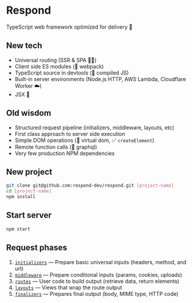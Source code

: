 # Respond

TypeScript web framework optimized for delivery 🚚

## New tech

- Universal routing (SSR & SPA 🧖‍♀️)
- Client side ES modules (🚫 webpack)
- TypeScript source in devtools (🚫 compiled JS)
- Built-in server environments (Node.js HTTP, AWS Lambda, Cloudflare Worker ☁️)
- JSX 🧱

## Old wisdom

- Structured request pipeline (initializers, middleware, layouts, etc)
- First class approach to server side execution
- Simple DOM operations (🚫 virtual dom, ✅ `createElement`)
- Remote function calls (🚫 graphql)
- Very few production NPM dependencies

## New project

```bash
git clone git@github.com:respond-dev/respond.git [project-name]
cd [project-name]
npm install
```

## Start server

```bash
npm start
```

## Request phases

1. [`initializers`](src/initializers) — Prepare basic universal inputs (headers, method, and url)
2. [`middleware`](src/middleware) — Prepare conditional inputs (params, cookies, uploads)
3. [`routes`](src/routes) — User code to build output (retrieve data, return elements)
4. [`layouts`](src/layouts) — Views that wrap the route output
5. [`finalizers`](src/finalizers) — Prepares final output (body, MIME type, HTTP code)
